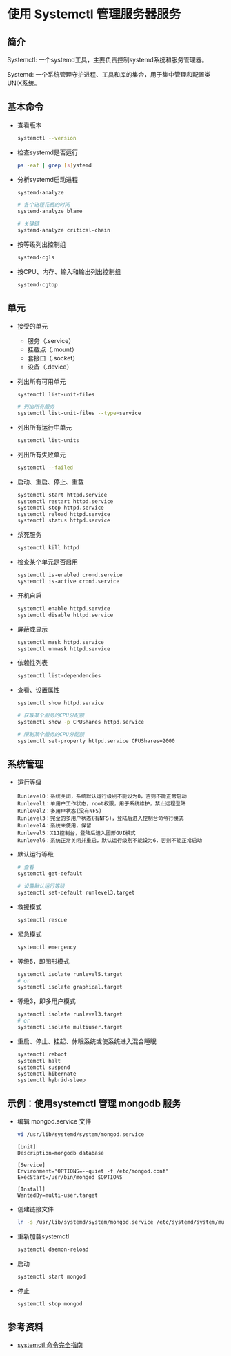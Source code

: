 # 使用 Systemctl 管理服务器服务

## 简介

Systemctl: 一个systemd工具，主要负责控制systemd系统和服务管理器。

Systemd: 一个系统管理守护进程、工具和库的集合，用于集中管理和配置类UNIX系统。

## 基本命令

*   查看版本

    ```bash
    systemctl --version
    ```

*   检查systemd是否运行

    ```bash
    ps -eaf | grep [s]ystemd
    ```

*   分析systemd启动进程

    ```bash
    systemd-analyze

    # 各个进程花费的时间
    systemd-analyze blame

    # 关键链
    systemd-analyze critical-chain
    ```

*   按等级列出控制组

    ```bash
    systemd-cgls
    ```

*   按CPU、内存、输入和输出列出控制组

    ```bash
    systemd-cgtop
    ```

## 单元

*   接受的单元

    *   服务（.service）
    *   挂载点（.mount）
    *   套接口（.socket）
    *   设备（.device）

*   列出所有可用单元

    ```bash
    systemctl list-unit-files

    # 列出所有服务
    systemctl list-unit-files --type=service
    ```

*   列出所有运行中单元

    ```bash
    systemctl list-units
    ```

*   列出所有失败单元

    ```bash
    systemctl --failed
    ```

*   启动、重启、停止、重载

    ```bash
    systemctl start httpd.service
    systemctl restart httpd.service
    systemctl stop httpd.service
    systemctl reload httpd.service
    systemctl status httpd.service
    ```

*   杀死服务

    ```bash
    systemctl kill httpd
    ```

*   检查某个单元是否启用

    ```bash
    systemctl is-enabled crond.service
    systemctl is-active crond.service
    ```

*   开机自启

    ```bash
    systemctl enable httpd.service
    systemctl disable httpd.service
    ```

*   屏蔽或显示

    ```bash
    systemctl mask httpd.service
    systemctl unmask httpd.service
    ```

*   依赖性列表

    ```bash
    systemctl list-dependencies
    ```

*   查看、设置属性

    ```bash
    systemctl show httpd.service

    # 获取某个服务的CPU分配额
    systemctl show -p CPUShares httpd.service

    # 限制某个服务的CPU分配额
    systemctl set-property httpd.service CPUShares=2000
    ```

## 系统管理

*   运行等级

    ```
    Runlevel0：系统关闭，系统默认运行级别不能设为0，否则不能正常启动
    Runlevel1：单用户工作状态，root权限，用于系统维护，禁止远程登陆
    Runlevel2：多用户状态(没有NFS)
    Runlevel3：完全的多用户状态(有NFS)，登陆后进入控制台命令行模式
    Runlevel4：系统未使用，保留
    Runlevel5：X11控制台，登陆后进入图形GUI模式
    Runlevel6：系统正常关闭并重启，默认运行级别不能设为6，否则不能正常启动
    ```

*   默认运行等级

    ```bash
    # 查看
    systemctl get-default

    # 设置默认运行等级
    systemctl set-default runlevel3.target
    ```

*   救援模式

    ```bash
    systemctl rescue
    ```

*   紧急模式

    ```bash
    systemctl emergency
    ```

*   等级5，即图形模式

    ```bash
    systemctl isolate runlevel5.target
    # or
    systemctl isolate graphical.target
    ```

*   等级3，即多用户模式

    ```bash
    systemctl isolate runlevel3.target
    # or
    systemctl isolate multiuser.target
    ```

*   重启、停止、挂起、休眠系统或使系统进入混合睡眠

    ```bash
    systemctl reboot
    systemctl halt
    systemctl suspend
    systemctl hibernate
    systemctl hybrid-sleep
    ```

## 示例：使用systemctl 管理 mongodb 服务

*   编辑 mongod.service 文件

    ```bash
    vi /usr/lib/systemd/system/mongod.service
    ```
    ```
    [Unit]
    Description=mongodb database

    [Service]
    Environment="OPTIONS=--quiet -f /etc/mongod.conf"
    ExecStart=/usr/bin/mongod $OPTIONS

    [Install]
    WantedBy=multi-user.target
    ```

*   创建链接文件

    ```bash
    ln -s /usr/lib/systemd/system/mongod.service /etc/systemd/system/multi-user.target.wants/
    ```

*   重新加载systemctl

    ```bash
    systemctl daemon-reload
    ```

*   启动

    ```bash
    systemctl start mongod
    ```

*   停止

    ```bash
    systemctl stop mongod
    ```

## 参考资料

*   [systemctl 命令完全指南](https://linux.cn/article-5926-1.html)

